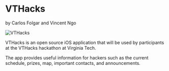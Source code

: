 VTHacks
==========================================
by Carlos Folgar and Vincent Ngo


![VTHacks](http://farm8.staticflickr.com/7419/12884106465_ca3088139d_o.png)




VTHacks is an open source iOS application that will be used by participants at the VTHacks hackathon at Virginia Tech.

The app provides useful information for hackers such as the current schedule, prizes, map, important contacts, and announcements.
